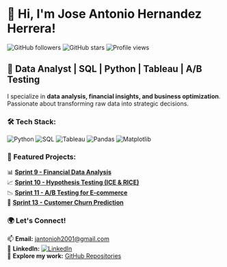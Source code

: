 # 👋 Hi, I'm Jose Antonio Hernandez Herrera!  

![GitHub followers](https://img.shields.io/github/followers/tonyhh7?style=social)
![GitHub stars](https://img.shields.io/github/stars/tonyhh7?style=social)
![Profile views](https://komarev.com/ghpvc/?username=tonyhh7&label=Profile%20Views&color=blue)

## 🚀 Data Analyst | SQL | Python | Tableau | A/B Testing  

I specialize in **data analysis, financial insights, and business optimization**. Passionate about transforming raw data into strategic decisions.

### 🛠 Tech Stack:
![Python](https://img.shields.io/badge/Python-3776AB?style=for-the-badge&logo=python&logoColor=white)
![SQL](https://img.shields.io/badge/SQL-4479A1?style=for-the-badge&logo=mysql&logoColor=white)
![Tableau](https://img.shields.io/badge/Tableau-E97627?style=for-the-badge&logo=tableau&logoColor=white)
![Pandas](https://img.shields.io/badge/Pandas-150458?style=for-the-badge&logo=pandas&logoColor=white)
![Matplotlib](https://img.shields.io/badge/Matplotlib-007ACC?style=for-the-badge&logo=python&logoColor=white)

### 📌 Featured Projects:
📊 **[Sprint 9 - Financial Data Analysis](https://github.com/tonyhh7/Proyecto-del-Sprint-9)**  
📈 **[Sprint 10 - Hypothesis Testing (ICE & RICE)](https://github.com/tonyhh7/Proyecto-del-Sprint-10)**  
📉 **[Sprint 11 - A/B Testing for E-commerce](https://github.com/tonyhh7/Proyecto-del-Sprint-11)**  
📡 **[Sprint 13 - Customer Churn Prediction](https://github.com/tonyhh7/Proyecto-del-Sprint-13)**  

### 🌍 Let's Connect!
📫 **Email:** jantonioh2001@gmail.com  
🔗 **LinkedIn:** [![LinkedIn](https://img.shields.io/badge/LinkedIn-Connect-blue?style=for-the-badge&logo=linkedin)](https://www.linkedin.com/in/jose-antonio-hernandez-herrera/)  
🚀 **Explore my work:** [GitHub Repositories](https://github.com/tonyhh7)  
